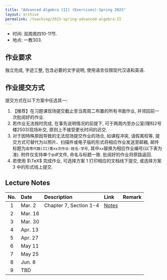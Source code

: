 ```yaml
---
title: "Advanced Algebra (II) (Exercises)-Spring 2023"
layout: archive
permalink: /teaching/2023-spring-advanced-algebra-II
---
```


- 时间: 双周周四10-11节.
- 地点: 一教303.

## 作业要求

独立完成, 字迹工整, 包含必要的文字说明, 使用语言仅限现代汉语和英语.

## 作业提交方式

提交方式在以下方案中任选其一:

1. 【推荐】在习题课现场提交截止至当周周二布置的所有书面作业, 并领回前一次批阅好的作业.
2. 若作业无法按时完成, 在事先说明情况的前提下, 可于两周内至办公室(理科2号楼2503)现场补交, 原则上不接受更长时间的迟交.
3. 对于因特殊原因导致的无法现场提交作业的场合, 如课程冲突, 请假离校等, 提交方式可替代为以照片、扫描件或电子版的形式将相应作业发送至邮箱, 邮件标题为`高等代数(II)第xx次作业-姓名-学号`, 其中`xx`替换为相应作业编号(以下表为准). 附件仅支持单个pdf文件, 命名与标题一致. 批阅好的作业将原路返回.
4. 若使用 $\TeX$ 完成作业, 可选择方案 1 打印相应的文档线下提交, 或选择方案 3 中的形式线上提交.

## Lecture Notes

|No.|Date|Description|Link|Remark|
|:---:|:----|:----|:----|:----|
|1|Mar. 2|Chapter 7, Section 1-4| [Notes](/files/notes/advanced-algebra-2023spring/AdvancedAlgebraEx1.pdf)||
|2|Mar. 16||||
|3|Mar. 30||||
|4|Apr. 13||||
|5|Apr. 27||||
|6|May 11||||
|7|May 25||||
|8|Jun. 8||||
|9|TBD||||
